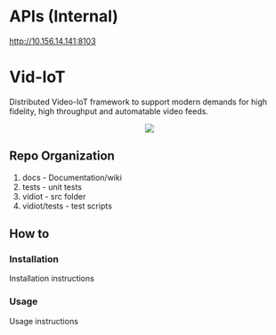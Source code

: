 # APIs (Internal)
http://10.156.14.141:8103

# Vid-IoT
Distributed Video-IoT framework to support modern demands for high fidelity, high throughput and automatable video feeds.

<p align="center">
<img src="https://github.com/rbccps-iisc/Vid-IoT/blob/master/docs/vidiot_arch.png">
</p>

## Repo Organization
1. docs - Documentation/wiki
2. tests - unit tests
3. vidiot - src folder
4. vidiot/tests - test scripts

## How to
### Installation
Installation instructions

### Usage
Usage instructions


